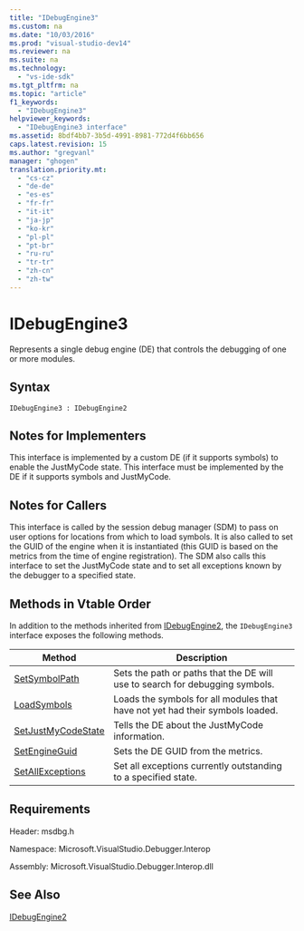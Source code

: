 ```yaml
---
title: "IDebugEngine3"
ms.custom: na
ms.date: "10/03/2016"
ms.prod: "visual-studio-dev14"
ms.reviewer: na
ms.suite: na
ms.technology: 
  - "vs-ide-sdk"
ms.tgt_pltfrm: na
ms.topic: "article"
f1_keywords: 
  - "IDebugEngine3"
helpviewer_keywords: 
  - "IDebugEngine3 interface"
ms.assetid: 8bdf4bb7-3b5d-4991-8981-772d4f6bb656
caps.latest.revision: 15
ms.author: "gregvanl"
manager: "ghogen"
translation.priority.mt: 
  - "cs-cz"
  - "de-de"
  - "es-es"
  - "fr-fr"
  - "it-it"
  - "ja-jp"
  - "ko-kr"
  - "pl-pl"
  - "pt-br"
  - "ru-ru"
  - "tr-tr"
  - "zh-cn"
  - "zh-tw"
---
```

# IDebugEngine3
Represents a single debug engine (DE) that controls the debugging of one or more modules.  
  
## Syntax  
  
```  
IDebugEngine3 : IDebugEngine2  
```  
  
## Notes for Implementers  
 This interface is implemented by a custom DE (if it supports symbols) to enable the JustMyCode state. This interface must be implemented by the DE if it supports symbols and JustMyCode.  
  
## Notes for Callers  
 This interface is called by the session debug manager (SDM) to pass on user options for locations from which to load symbols. It is also called to set the GUID of the engine when it is instantiated (this GUID is based on the metrics from the time of engine registration). The SDM also calls this interface to set the JustMyCode state and to set all exceptions known by the debugger to a specified state.  
  
## Methods in Vtable Order  
 In addition to the methods inherited from [IDebugEngine2](../extensibility/idebugengine2.md), the `IDebugEngine3` interface exposes the following methods.  
  
|Method|Description|  
|------------|-----------------|  
|[SetSymbolPath](../extensibility/idebugengine3--setsymbolpath.md)|Sets the path or paths that the DE will use to search for debugging symbols.|  
|[LoadSymbols](../extensibility/idebugengine3--loadsymbols.md)|Loads the symbols for all modules that have not yet had their symbols loaded.|  
|[SetJustMyCodeState](../extensibility/idebugengine3--setjustmycodestate.md)|Tells the DE about the JustMyCode information.|  
|[SetEngineGuid](../extensibility/idebugengine3--setengineguid.md)|Sets the DE GUID from the metrics.|  
|[SetAllExceptions](../extensibility/idebugengine3--setallexceptions.md)|Set all exceptions currently outstanding to a specified state.|  
  
## Requirements  
 Header: msdbg.h  
  
 Namespace: Microsoft.VisualStudio.Debugger.Interop  
  
 Assembly: Microsoft.VisualStudio.Debugger.Interop.dll  
  
## See Also  
 [IDebugEngine2](../extensibility/idebugengine2.md)
